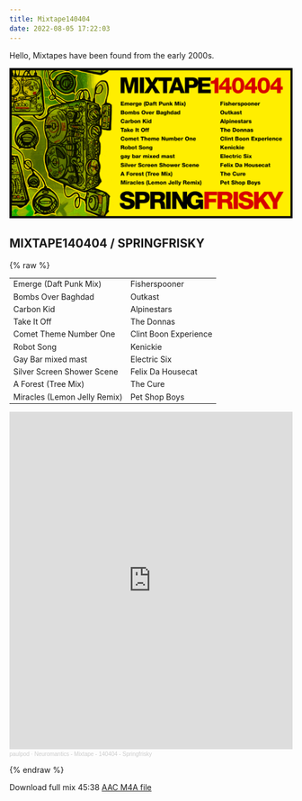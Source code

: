 ```yaml
---
title: Mixtape140404
date: 2022-08-05 17:22:03
---
```


Hello, Mixtapes have been found from the early 2000s.

[![MIXTAPE140404](mixtape140404.png)](mixtape140404.png)

MIXTAPE140404 / SPRINGFRISKY
---
{% raw %}
<link rel="stylesheet" href="mixtapes.css">

<table class="mixtape-table">
	<tr>
		<td>Emerge (Daft Punk Mix)</td>
		<td>Fisherspooner</td>
	</tr>
	<tr>
		<td>Bombs Over Baghdad</td>
		<td>Outkast</td>
	</tr>
	<tr>
		<td>Carbon Kid</td>
		<td>Alpinestars</td>
	</tr>
	<tr>
		<td>Take It Off</td>
		<td>The Donnas</td>
	</tr>
	<tr>
		<td>Comet Theme Number One</td>
		<td>Clint Boon Experience</td>
	</tr>
	<tr>
		<td>Robot Song</td>
		<td>Kenickie</td>
	</tr>
	<tr>
		<td>Gay Bar mixed mast</td>
		<td>Electric Six</td>
	</tr>
	<tr>
		<td>Silver Screen Shower Scene</td>
		<td>Felix Da Housecat</td>
	</tr>
	<tr>
		<td>A Forest (Tree Mix)</td>
		<td>The Cure</td>
	</tr>
	<tr>
		<td>Miracles (Lemon Jelly Remix)</td>
		<td>Pet Shop Boys</td>
	</tr>
</table>


<div class="soundcloud-mixtape">
	<iframe width="100%" height="600" scrolling="no" frameborder="no" allow="autoplay" src="https://w.soundcloud.com/player/?url=https%3A//api.soundcloud.com/tracks/1318625044&color=%23ff5500&auto_play=true&hide_related=false&show_comments=true&show_user=true&show_reposts=false&show_teaser=true&visual=true"></iframe><div style="font-size: 10px; color: #cccccc;line-break: anywhere;word-break: normal;overflow: hidden;white-space: nowrap;text-overflow: ellipsis; font-family: Interstate,Lucida Grande,Lucida Sans Unicode,Lucida Sans,Garuda,Verdana,Tahoma,sans-serif;font-weight: 100;"><a href="https://soundcloud.com/user-183763546" title="paulpod" target="_blank" style="color: #cccccc; text-decoration: none;">paulpod</a> · <a href="https://soundcloud.com/user-183763546/neuromantics-mixtape-140404-springfrisky" title="Neuromantics - Mixtape - 140404 - Springfrisky" target="_blank" style="color: #cccccc; text-decoration: none;">Neuromantics - Mixtape - 140404 - Springfrisky</a></div>
</div>

{% endraw %}

Download full mix 45:38 [AAC M4A file](neuromantics-mixtape-140404-springfrisky.m4a)


